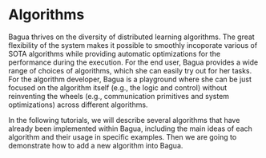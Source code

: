 # Algorithms

Bagua thrives on the diversity of distributed learning algorithms. The great
flexibility of the system makes it possible to smoothly incoporate various of
SOTA algorithms while providing automatic optimizations for the performance
during the execution. For the end user, Bagua provides a wide range of choices
of algorithms, which she can easily try out for her tasks. For the algorithm
developer, Bagua is a playground where she can be just focused on the algorithm
itself (e.g., the logic and control) without reinventing the wheels (e.g.,
communication primitives and system optimizations) across different algorithms.

In the following tutorials, we will describe several algorithms that have
already been implemented within Bagua, including the main ideas of each
algorithm and their usage in specific examples. Then we are going to demonstrate
how to add a new algorithm into Bagua.
